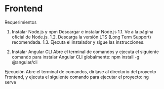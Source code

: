 # Frontend
Requerimientos
1. Instalar Node.js y npm
Descargar e instalar Node.js
1.1.	Ve a la página oficial de Node.js.
1.2.	Descarga la versión LTS (Long Term Support) recomendada.
1.3.	Ejecuta el instalador y sigue las instrucciones.


2. Instalar Angular CLI
Abre el terminal de comandos y ejecuta el siguiente comando para instalar Angular CLI globalmente:
npm install -g @angular/cli

Ejecución
Abre el terminal de comandos, diríjase al directorio del proyecto Frontend, y ejecuta el siguiente comando para ejecutar el proyecto:
ng serve
